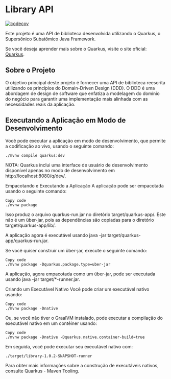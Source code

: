 # Library API

[![codecov](https://codecov.io/gh/PabloaRuiz/library-api.v2/branch/main/graph/badge.svg)](https://codecov.io/gh/PabloaRuiz/library-api.v2/branch/main)

Este projeto é uma API de biblioteca desenvolvida utilizando o Quarkus, o Supersônico Subatômico Java Framework.

Se você deseja aprender mais sobre o Quarkus, visite o site oficial: [Quarkus](https://quarkus.io/).

## Sobre o Projeto

O objetivo principal deste projeto é fornecer uma API de biblioteca reescrita utilizando os princípios do Domain-Driven Design (DDD). O DDD é uma abordagem de design de software que enfatiza a modelagem do domínio do negócio para garantir uma implementação mais alinhada com as necessidades reais da aplicação.

## Executando a Aplicação em Modo de Desenvolvimento

Você pode executar a aplicação em modo de desenvolvimento, que permite a codificação ao vivo, usando o seguinte comando:

```shell script
./mvnw compile quarkus:dev
```


NOTA: Quarkus inclui uma interface de usuário de desenvolvimento disponível
      apenas no modo de desenvolvimento em http://localhost:8080/q/dev/.

Empacotando e Executando a Aplicação
A aplicação pode ser empacotada usando o seguinte comando:

```shell script
Copy code
./mvnw package
```
Isso produz o arquivo quarkus-run.jar no diretório target/quarkus-app/.
Este não é um über-jar, pois as dependências são copiadas para o diretório target/quarkus-app/lib/.

A aplicação agora é executável usando java -jar target/quarkus-app/quarkus-run.jar.

Se você quiser construir um über-jar, execute o seguinte comando:

```shell script
Copy code
./mvnw package -Dquarkus.package.type=uber-jar
```
A aplicação, agora empacotada como um über-jar, pode ser executada usando java -jar target/*-runner.jar.

Criando um Executável Nativo
Você pode criar um executável nativo usando:

```shell script
Copy code
./mvnw package -Dnative
```
Ou, se você não tiver o GraalVM instalado, pode executar a compilação do executável nativo em um contêiner usando:

```shell script
Copy code
./mvnw package -Dnative -Dquarkus.native.container-build=true
```
Em seguida, você pode executar seu executável nativo com: 

```shell script
./target/library-1.0.2-SNAPSHOT-runner
```

Para obter mais informações sobre a construção de executáveis nativos, consulte Quarkus - Maven Tooling.
